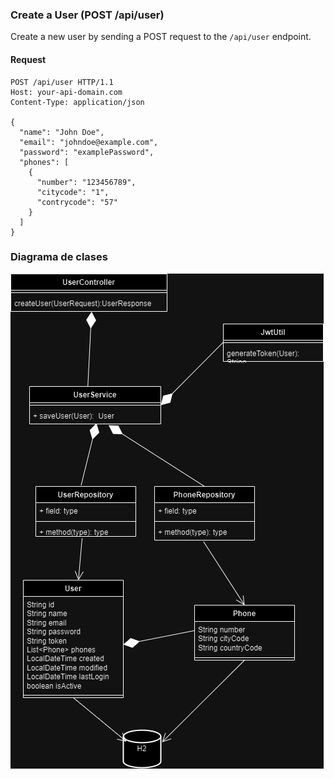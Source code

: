 
### Create a User (POST /api/user)

Create a new user by sending a POST request to the `/api/user` endpoint.

#### Request

```http
POST /api/user HTTP/1.1
Host: your-api-domain.com
Content-Type: application/json

{
  "name": "John Doe",
  "email": "johndoe@example.com",
  "password": "examplePassword",
  "phones": [
    {
      "number": "123456789",
      "citycode": "1",
      "contrycode": "57"
    }
  ]
}
```
<h3>Diagrama de clases</h3>

![Diagrama de clases](ms-user.drawio.png)